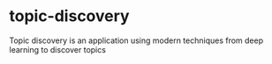 # topic-discovery
Topic discovery is an application using modern techniques from deep learning to discover topics
